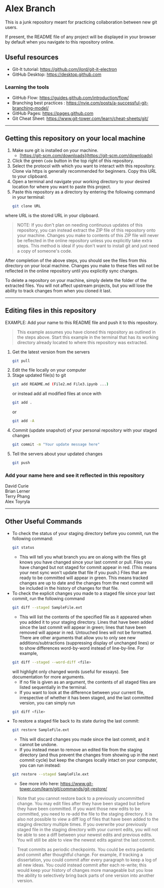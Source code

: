 # Alex Branch

This is a junk repository meant for practicing collaboration between new git users.

If present, the README file of any project will be displayed in your browser by default when you navigate to this repository online.

## Useful resources

- Git-It tutorial: <https://github.com/jlord/git-it-electron>
- GitHub Desktop: <https://desktop.github.com>

### Learning the tools

- GitHub Flow: <https://guides.github.com/introduction/flow/>
- Branching best practices : <https://nvie.com/posts/a-successful-git-branching-model/>
- GitHub Pages: <https://pages.github.com>
- Git Cheat Sheet: <https://www.git-tower.com/learn/cheat-sheets/git/>


-----

## Getting this repository on your local machine

1. Make sure git is installed on your machine.
    - [https://git-scm.com/downloads](https://git-scm.com/downloads)
2. Click the green `Code` button in the top right of this repository.  
3. Select the protocol with which you want to interact with this repository. Clone via https is generally recommended for beginners. Copy this URL to your clipboard.  
4. Open a terminal and navigate your working directory to your desired location for where you want to paste this project.
5. Paste this repository as a directory by entering the following command in your terminal:
    ```bash
    git clone URL
    ```
where URL is the stored URL in your clipboard.

> NOTE: If you don't plan on needing continuous updates of this repository, you can instead extract the ZIP file of this repository onto your machine. Changes you make to contents of this ZIP file will never be reflected in the online repository unless you explicitly take extra steps. This method is ideal if you don't want to install git and just need a copy of someone's code.

After completion of the above steps, you should see the files from this directory on your local machine. Changes you make to these files will not be reflected in the online repository until you explicitly sync changes.

To delete a repository on your machine, simply delete the folder of the extracted files. You will not affect upstream projects, but you will lose the ability to track changes from when you cloned it last.


-----

## Editing files in this repository

EXAMPLE: Add your name to this README file and push it to this repository.
> This example assumes you have cloned this repository as outlined in the steps above. Start this example in the terminal that has its working directory already located to where this repository was extracted.

1. Get the latest version from the servers
    ```bash
    git pull
    ```
2. Edit the file locally on your computer
3. Stage updated file(s) to git
    ```bash
    git add README.md (File2.md File3.ipynb ...)
    ```
    or instead add all modified files at once with
    ```bash
    git add .
    ```
    or
    ```bash
    git add -A
    ```
4. Commit (update snapshot) of your personal repository with your staged changes
    ```bash
    git commit -m "Your update message here"
    ```
5. Tell the servers about your updated changes
    ```bash
    git push
    ```

### Add your name here and see it reflected in this repository

David Curie  
Brian Lerner  
Terry Phang  
Alex Toyryla  

-----

## Other Useful Commands

- To check the status of your staging directory before you commit, run the following command:
    ```bash
    git status
    ```
    - This will tell you what branch you are on along with the files git knows you have changed since your last commit or pull. Files you have changed but not staged for commit appear in red. (This means your next sync won't update that file if you push.) Files that are ready to be committed will appear in green. This means tracked changes are up to date and the changes from the next commit will be included in the history of changes for that file.
- To check the explicit changes you made to a staged file since your last commit, run the following command
    ```bash
    git diff --staged SampleFile.ext
    ```
    - This will list the contents of the specified file as it appeared when you added it to your staging directory. Lines that have been added since the last commit will appear in green; lines that have been removed will appear in red. Untouched lines will not be formatted. There are other arguments that allow you to only see new additions/subtractions (suppressing display of unchanged lines) or to show differences word-by-word instead of line-by-line. For example,
    ```bash
    git diff --staged --word-diff <file>
    ```
    will highlight only changed words (useful for essays). See documentation for more arguments.
    - If no file is given as an argument, the contents of all staged files are listed sequentially in the terminal.
    - If you want to look at the difference between your current file, irrespective of whether it has been staged, and the last committed version, you can simply run
    ```bash
    git diff <file>
    ```
- To restore a staged file back to its state during the last commit:
    ```bash
    git restore SampleFile.ext
    ```
    - This will discard changes you made since the last commit, and it cannot be undone.
    - If you instead mean to remove an edited file from the staging directory (and thus prevent the changes from showing up in the next commit cycle) but keep the changes locally intact on your computer, you can run instead:
    ```bash
    git restore --staged SampleFile.ext
    ```
    - See more info here: <https://www.git-tower.com/learn/git/commands/git-restore/>
> Note that you cannot restore back to a previously uncommitted change. You may edit files after they have been staged but before they have been committed. If you want those new edits to be committed, you need to re-add the file to the staging directory. It is also not possible to view a diff log of files that have been added to the staging directory multiple times. If you overwrite your previously staged file in the staging directory with your current edits, you will not be able to see a diff between your newest edits and previous edits. You will still be able to view the newest edits against the last commit.

> Treat commits as periodic checkpoints. You could be extra pedantic and commit after thoughtful change. For example, if tracking a dissertation, you could commit after every paragraph to keep a log of all new ideas. You could instead commit after each re-write; this would keep your history of changes more manageable but you lose the ability to selectively bring back parts of one version into another version.

